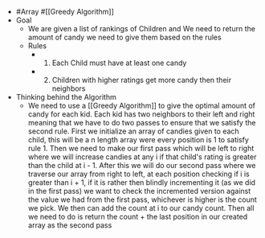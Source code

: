 - #Array #[[Greedy Algorithm]]
- Goal
	- We are given a list of rankings of Children and We need to return the amount of candy we need to give them based on the rules
	- Rules
		- 1. Each Child must have at least one candy
		- 2. Children with higher ratings get more candy then their neighbors
- Thinking behind the Algorithm
	- We need to use a [[Greedy Algorithm]] to give the optimal  amount of candy for each kid. Each kid has two neighbors to their left and right meaning that we have to do two passes to ensure that we satisfy the second rule. First we initialize an array of candies given to each child, this will be a n length array were every position is 1 to satisfy rule 1. Then we need to make our first pass which will be left to right where we will increase candies at any  i if that child's rating is greater than the child at i - 1. After this we will do our second pass where we traverse our array from right to left, at each position checking if i is greater than i  + 1, if it is rather then blindly incrementing it (as we did in the first pass) we want to check the incremented version against the value we had from the first pass, whichever is higher is the count we pick. We then can add the count at i to our candy count. Then all we need to do is return the count + the last position in our created array as the second pass